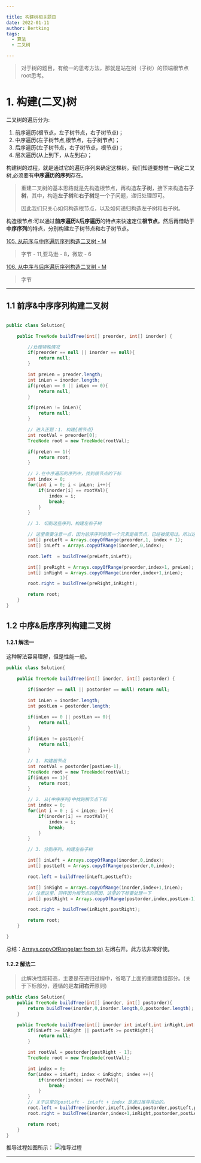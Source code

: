 ```yaml
---

title: 构建树相关题目
date: 2022-01-11
author: Bertking
tags:
  - 算法
  - 二叉树

---
```

>对于树的题目，有统一的思考方法，那就是站在树（子树）的顶端根节点root思考。

# 1. 构建(二叉)树
二叉树的遍历分为:
1. 前序遍历(根节点，左子树节点，右子树节点)；
2. 中序遍历(左子树节点,根节点，右子树节点)；
3. 后序遍历(左子树节点，右子树节点，根节点)；
4. 层次遍历(从上到下，从左到右)；

构建树的过程，就是通过它的遍历序列来确定这棵树。我们知道要想惟一确定二叉树,必须要有**中序遍历的序列**存在。

>重建二叉树的基本思路就是先构造根节点，再构造**左子树**，接下来构造**右子树**，其中，构造**左子树**和**右子树**是一个子问题，递归处理即可。
>
>因此我们只关心如何构造根节点，以及如何递归构造左子树和右子树。

构造根节点:可以通过**前序遍历**&**后序遍历**的特点来快速定位**根节点**。然后再借助于**中序序列**的特点，分别构建左子树节点和右子树节点。


[105. 从前序与中序遍历序列构造二叉树 - M](https://leetcode-cn.com/problems/construct-binary-tree-from-preorder-and-inorder-traversal/)
> 字节 - 11,亚马逊 - 8，微软 - 6

[106. 从中序与后序遍历序列构造二叉树 - M](https://leetcode-cn.com/problems/construct-binary-tree-from-inorder-and-postorder-traversal/)
> 字节

---

## 1.1 前序&中序序列构建二叉树
```java

public class Solution{

    public TreeNode buildTree(int[] preorder, int[] inorder) {

        //处理特殊情况
        if(preorder == null || inorder == null){
            return null;
        }

        int preLen = preoder.length;
        int inLen = inorder.length;
        if(preLen == 0 || inLen == 0){
            return null;
        }

        if(preLen != inLen){
            return null;
        }

        // 进入正题：1. 构建{根节点}
        int rootVal = preorder[0];
        TreeNode root = new TreeNode(rootVal);

        if(preLen == 1){
            return root;
        }

        // 2.在中序遍历的序列中，找到根节点的下标
        int index = 0;
        for(int i = 0; i < inLen; i++){
            if(inorder[i] == rootVal){
                index = i;
                break;
            }
        }

        // 3. 切割这些序列，构建左右子树

        // 这里需要注意一点，因为前序序列的第一个元素是根节点，已经被使用过。所以这里下标从1开始。
        int[] preLeft = Arrays.copyOfRange(preorder,1, index + 1);
        int[] inLeft = Arrays.copyOfRange(inorder,0,index);

        root.left  = buildTree(preLeft,inLeft);

        int[] preRight = Arrays.copyOfRange(preorder,index+1, preLen);
        int[] inRight = Arrays.copyOfRange(inorder,index+1,inLen);

        root.right = buildTree(preRight,inRight);

        return root;
    }
}

```

## 1.2 中序&后序序列构建二叉树

#### 1.2.1 解法一
这种解法容易理解，但是性能一般。
```java
public class Solution{

    public TreeNode buildTree(int[] inorder, int[] postorder) {

        if(inorder == null || postorder == null) return null;

        int inLen = inorder.length;
        int postLen = postorder.length;

        if(inLen == 0 || postLen == 0){
            return null;
        }

        if(inLen != postLen){
            return null;
        }

        // 1. 构建根节点
        int rootVal = postorder[postLen-1];
        TreeNode root = new TreeNode(rootVal);
        if(inLen == 1){
            return root;
        }

        // 2. 从{中序序列}中找到根节点下标
        int index = 0;
        for(int i = 0 ; i < inLen; i++){
            if(inorder[i] == rootVal){
                index = i;
                break;
            }
        }

        // 3. 分割序列，构建左右子树

        int[] inLeft = Arrays.copyOfRange(inorder,0,index);
        int[] postLeft = Arrays.copyOfRange(postorder,0,index);

        root.left = buildTree(inLeft,postLeft);

        int[] inRight = Arrays.copyOfRange(inorder,index+1,inLen);
        // 注意这里，同样因为根节点的原因，这里的下标要处理一下
        int[] postRight = Arrays.copyOfRange(postorder,index,postLen-1);

        root.right = buildTree(inRight,postRight);

        return root;
    }

}
```

总结：[Arrays.copyOfRange(arr,from,to)](https://docs.oracle.com/javase/7/docs/api/java/util/Arrays.html#copyOfRange(boolean[],%20int,%20int)) 左闭右开。此方法非常好使。

#### 1.2.2 解法二
> 此解决性能较高，主要是在递归过程中，省略了上面的重建数组部分。(关于下标部分，遵循的是**左闭右开**原则)
```java
public class Solution{
    public TreeNode buildTree(int[] inorder, int[] postorder){
        return buildTree(inorder,0,inorder.length,0,postorder.length);
    }

    public TreeNode buildTree(int[] inorder int inLeft,int inRight,int[] postorder,int postLeft, int postRight){
        if(inLeft >= inRight || postLeft >= postRight){
            return null;
        }

        int rootVal = postorder[postRight - 1];
        TreeNode root = new TreeNode(rootVal);

        int index = 0;
        for(index = inLeft; index < inRight; index ++){
            if(inorder[index] == rootVal){
                break;
            }
        }
        // 关于这里的postLeft - inLeft + index 是通过推导得出的。
        root.left = buildTree(inorder,inLeft,index,postorder,postLeft,postLeft - inLeft+index);
        root.right = buildTree(inorder,index+1,inRight,postorder,postLeft-inLeft+index,postRight-1);

        return root;
    }
}
```

推导过程如图所示：
![推导过程](/blog/.vuepress/public/image/构建树的递推条件.png)

---